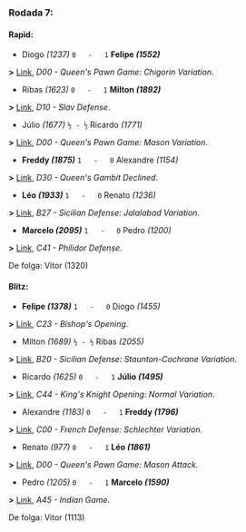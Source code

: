 ### Rodada 7:

#### Rapid:

* Diogo *(1237)* `0   -   1` **Felipe *(1552)***

**>** [Link](https://www.lichess.org/AW1ob8qv), *D00 - Queen's Pawn Game: Chigorin Variation*.
* Ribas *(1623)* `0   -   1` **Milton *(1892)***

**>** [Link](https://www.lichess.org/4PHI8qN4), *D10 - Slav Defense*.
* Júlio *(1677)* `½ - ½` Ricardo *(1771)*

**>** [Link](https://www.lichess.org/Tflx76ez), *D00 - Queen's Pawn Game: Mason Variation*.
* **Freddy *(1875)*** `1   -   0`  Alexandre *(1154)*

**>** [Link](https://www.lichess.org/c4RUGpPR), *D30 - Queen's Gambit Declined*.
* **Léo *(1933)*** `1   -   0`  Renato *(1236)*

**>** [Link](https://www.lichess.org/qlgtkmyW), *B27 - Sicilian Defense: Jalalabad Variation*.
* **Marcelo *(2095)*** `1   -   0`  Pedro *(1200)*

**>** [Link](https://www.lichess.org/mvtmGlJJ), *C41 - Philidor Defense*.

De folga: Vitor (1320)

#### Blitz:

* **Felipe *(1378)*** `1   -   0`  Diogo *(1455)*

**>** [Link](https://www.lichess.org/K27unGrd), *C23 - Bishop's Opening*.
* Milton *(1689)* `½ - ½` Ribas *(2055)*

**>** [Link](https://www.lichess.org/JY2PY2di), *B20 - Sicilian Defense: Staunton-Cochrane Variation*.
* Ricardo *(1625)* `0   -   1` **Júlio *(1495)***

**>** [Link](https://www.lichess.org/m0SZj8Sq), *C44 - King's Knight Opening: Normal Variation*.
* Alexandre *(1183)* `0   -   1` **Freddy *(1796)***

**>** [Link](https://www.lichess.org/BU6Y8gxM), *C00 - French Defense: Schlechter Variation*.
* Renato *(977)* `0   -   1` **Léo *(1861)***

**>** [Link](https://www.lichess.org/Zuj9WuHM), *D00 - Queen's Pawn Game: Mason Attack*.
* Pedro *(1205)* `0   -   1` **Marcelo *(1590)***

**>** [Link](https://www.lichess.org/LkJD4S6R), *A45 - Indian Game*.

De folga: Vitor (1113)

